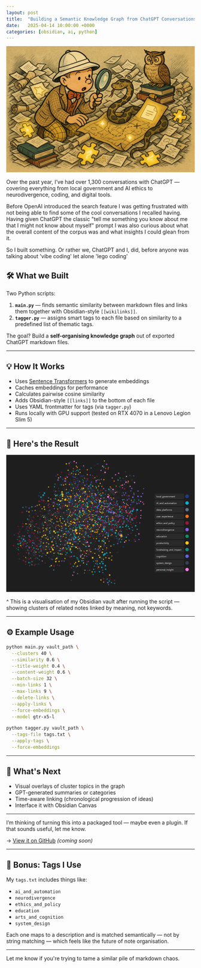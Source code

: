 ```yaml
---
layout: post
title:  "Building a Semantic Knowledge Graph from ChatGPT Conversations in Obsidian"
date:   2025-04-14 10:00:00 +0000
categories: [obsidian, ai, python]
---
```


![The search for meaning](/assets/images/explorer.png)

Over the past year, I’ve had over 1,300 conversations with ChatGPT — covering everything from local government and AI ethics to neurodivergence, coding, and digital tools.

Before OpenAI introduced the search feature I was getting frustrated with not being able to find some of the cool conversations I recalled having. Having given ChatGPT the classic "tell me something you know about me that I might not know about myself" prompt I was also curious about what the overall content of the corpus was and what insights I could glean from it.

So I built something. Or rather we, ChatGPT and I, did, before anyone was talking about 'vibe coding' let alone 'lego coding'



## 🛠 What we Built

Two Python scripts:

1. **`main.py`** — finds semantic similarity between markdown files and links them together with Obsidian-style `[[wikilinks]]`.
2. **`tagger.py`** — assigns smart tags to each file based on similarity to a predefined list of thematic tags.

The goal? Build a **self-organising knowledge graph** out of exported ChatGPT markdown files.

---

## 💡 How It Works

- Uses [Sentence Transformers](https://www.sbert.net/) to generate embeddings
- Caches embeddings for performance
- Calculates pairwise cosine similarity
- Adds Obsidian-style `[[links]]` to the bottom of each file
- Uses YAML frontmatter for tags (via `tagger.py`)
- Runs locally with GPU support (tested on RTX 4070 in a Lenovo Legion Slim 5)

---

## 📸 Here's the Result

![Obsidian graph view](/assets/images/metisem1.png)

^ This is a visualisation of my Obsidian vault after running the script — showing clusters of related notes linked by meaning, not keywords.

---

## ⚙️ Example Usage

```bash
python main.py vault_path \
  --clusters 40 \
  --similarity 0.6 \
  --title-weight 0.4 \
  --content-weight 0.6 \
  --batch-size 32 \
  --min-links 1 \
  --max-links 9 \
  --delete-links \
  --apply-links \
  --force-embeddings \
  --model gtr-x5-l
```

```bash
python tagger.py vault_path \
  --tags-file tags.txt \
  --apply-tags \
  --force-embeddings
```

---

## 🧪 What's Next

- Visual overlays of cluster topics in the graph
- GPT-generated summaries or categories
- Time-aware linking (chronological progression of ideas)
- Interface it with Obsidian Canvas

---

I’m thinking of turning this into a packaged tool — maybe even a plugin. If that sounds useful, let me know.

→ [View it on GitHub](#) _(coming soon)_

---

## 🔖 Bonus: Tags I Use

My `tags.txt` includes things like:

- `ai_and_automation`
- `neurodivergence`
- `ethics_and_policy`
- `education`
- `arts_and_cognition`
- `system_design`

Each one maps to a description and is matched semantically — not by string matching — which feels like the future of note organisation.

---

Let me know if you're trying to tame a similar pile of markdown chaos.
